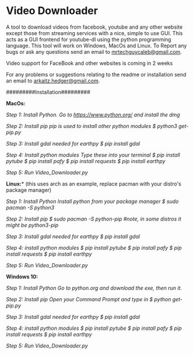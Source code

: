 # Video Downloader
A tool to download videos from facebook, youtube and any other website except those from streaming services with a nice, simple to use GUI.
This acts as a GUI frontend for youtube-dl using the python programming language. This tool will work on Windows, MacOs and Linux. 
To Report any bugs or ask any questions send an email to mrtechguycaleb@gmail.com.

Video support for FaceBook and other websites is coming in 2 weeks

For any problems or suggestions relating to the readme or installation send an email to arkaitz.hedger@gmail.com.


#########Installation#########

**MacOs:**

_Step 1: Install Python.
Go to https://www.python.org/ and install the dmg_

_Step 2: Install pip
pip is used to install other python modules
$ python3 get-pip.py_


_Step 3: Install gdal
needed for earthpy
$ pip install gdal_

_Step 4: Install python modules
Type these into your terminal
$ pip install pytube
$ pip install pafy
$ pip install requests
$ pip install earthpy_

_Step 5: 
Run Video_Downloader.py_

**Linux:***
(this uses arch as an example, replace pacman with your distro's package manager)

_Step 1: Install Python
Install python from your package manager
$ sudo pacman -S python3_

_Step 2: Install pip 
$ sudo pacman -S python-pip
#note, in some distros it might be python3-pip_

_Step 3: Install gdal
needed for earthpy
$ pip install gdal_

_Step 4: install python modules
$ pip install pytube
$ pip install pafy
$ pip install requests
$ pip install earthpy_

_Step 5:
Run Video_Downloader.py_

**Windows 10:**

_Step 1: Install Python
Go to python.org and download the exe, then run it._

_Step 2: Install pip
Open your Command Prompt and type in
$ python get-pip.py_

_Step 3: Install gdal
needed for earthpy
$ pip install gdal_

_Step 4: install python modules
$ pip install pytube
$ pip install pafy
$ pip install requests
$ pip install earthpy_

_Step 5:
Run Video_Downloader.py_
